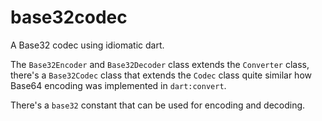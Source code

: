 # base32codec

A Base32 codec using idiomatic dart.

The `Base32Encoder` and `Base32Decoder` class extends the `Converter` class,
there's a `Base32Codec` class that extends the `Codec` class quite similar how
Base64 encoding was implemented in `dart:convert`.

There's a `base32` constant that can be used for encoding and decoding.

